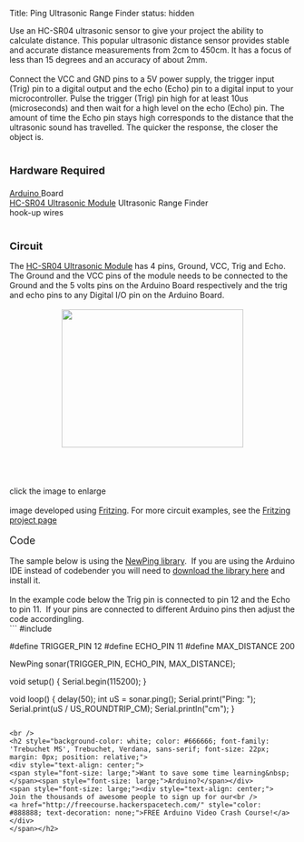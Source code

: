 Title: Ping Ultrasonic Range Finder
status: hidden

<div style="box-sizing: border-box; direction: ltr; margin-bottom: 1.5em; margin-left: auto; margin-right: auto; padding: 0px;">
Use an HC-SR04 ultrasonic sensor to give your project the ability to calculate distance. This popular ultrasonic distance sensor provides stable and accurate distance measurements from 2cm to 450cm. It has a focus of less than 15 degrees and an accuracy of about 2mm.<br />
<br />
Connect the VCC and GND pins to a 5V power supply, the trigger input (Trig) pin to a digital output and the echo (Echo) pin to a digital input to your microcontroller. Pulse the trigger (Trig) pin high for at least 10us (microseconds) and then wait for a high level on the echo (Echo) pin. The amount of time the Echo pin stays high corresponds to the distance that the ultrasonic sound has travelled. The quicker the response, the closer the object is.<br />
<br />
<h3>
<span style="font-size: large;">Hardware Required</span></h3>
</div>
<a href="http://www.amazon.com/gp/product/B00BT0NDB8/ref=as_li_tl?ie=UTF8&amp;camp=1789&amp;creative=9325&amp;creativeASIN=B00BT0NDB8&amp;linkCode=as2&amp;tag=davimakespa0e-20&amp;linkId=XFOHYOW4GUHCYPGW">Arduino </a>Board<br />
<a href="http://www.amazon.com/gp/product/B01COSN7O6/ref=as_li_tl?ie=UTF8&amp;camp=1789&amp;creative=9325&amp;creativeASIN=B01COSN7O6&amp;linkCode=as2&amp;tag=davimakespa0e-20&amp;linkId=GONDNRTZMYR2NYHC" rel="nofollow">HC-SR04 Ultrasonic Module</a>&nbsp;Ultrasonic Range Finder <br />
hook-up wires<br />
<br />
<h3>
<span style="font-size: large;">Circuit</span></h3>
<div class="circuit" style="box-sizing: border-box; direction: ltr; margin: 0px; padding: 0px;">
The <a href="http://www.amazon.com/gp/product/B01COSN7O6/ref=as_li_tl?ie=UTF8&amp;camp=1789&amp;creative=9325&amp;creativeASIN=B01COSN7O6&amp;linkCode=as2&amp;tag=davimakespa0e-20&amp;linkId=GONDNRTZMYR2NYHC" rel="nofollow">HC-SR04 Ultrasonic Module</a> has 4 pins, Ground, VCC, Trig and Echo. The Ground and the VCC pins of the module needs to be connected to the Ground and the 5 volts pins on the Arduino Board respectively and the trig and echo pins to any Digital I/O pin on the Arduino Board.<br />
<br />
<div class="separator" style="clear: both; text-align: center;">
<a href="https://4.bp.blogspot.com/-8qb6OmuivbM/Vv5zjlrtObI/AAAAAAAAs3k/cj9VMzJj70EpTHu55uxMpW5V9RU0iGKVg/s1600/Ultrasonic-Sensor-Cirucit-Schematics-04.png" imageanchor="1" style="margin-left: 1em; margin-right: 1em;"><img border="0" height="243" src="https://4.bp.blogspot.com/-8qb6OmuivbM/Vv5zjlrtObI/AAAAAAAAs3k/cj9VMzJj70EpTHu55uxMpW5V9RU0iGKVg/s320/Ultrasonic-Sensor-Cirucit-Schematics-04.png" width="320" /></a></div>
<br />
<br />
<br />
<br />
click the image to enlarge<br />
<br />
image developed using <a href="http://www.fritzing.org/">Fritzing</a>. For more circuit examples, see the <a href="http://fritzing.org/projects/">Fritzing project page</a></div>
<div class="circuit" style="box-sizing: border-box; direction: ltr; margin: 0px; padding: 0px;">
<br />
<span style="font-size: large;"> Code</span></div>
<div class="circuit" style="box-sizing: border-box; direction: ltr; margin: 0px; padding: 0px;">
<br /></div>
<div>
The sample below is using the <a href="http://playground.arduino.cc/Code/NewPing" rel="nofollow" target="_blank">NewPing library</a>. &nbsp;If you are using the Arduino IDE instead of codebender you will need to <a href="https://bitbucket.org/teckel12/arduino-new-ping/downloads" rel="nofollow" target="_blank">download the library here</a> and install it.<br />
<br />
In the example code below the Trig pin is connected to pin 12 and the Echo to pin 11. &nbsp;If your pins are connected to different Arduino pins then adjust the code accordingling.</div>
```
#include <NewPing.h>

#define TRIGGER_PIN  12
#define ECHO_PIN     11
#define MAX_DISTANCE 200

NewPing sonar(TRIGGER_PIN, ECHO_PIN, MAX_DISTANCE);

void setup()
{
	Serial.begin(115200);
}

void loop()
{
	delay(50);
	int uS = sonar.ping();
	Serial.print("Ping: ");
	Serial.print(uS / US_ROUNDTRIP_CM);
	Serial.println("cm");
}
```

<br />
<h2 style="background-color: white; color: #666666; font-family: 'Trebuchet MS', Trebuchet, Verdana, sans-serif; font-size: 22px; margin: 0px; position: relative;">
<div style="text-align: center;">
<span style="font-size: large;">Want to save some time learning&nbsp;</span><span style="font-size: large;">Arduino?</span></div>
<span style="font-size: large;"><div style="text-align: center;">
Join the thousands of awesome people to sign up for our<br />
<a href="http://freecourse.hackerspacetech.com/" style="color: #888888; text-decoration: none;">FREE Arduino Video Crash Course!</a></div>
</span></h2>
